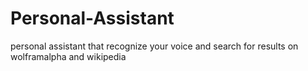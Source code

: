 # Personal-Assistant
personal assistant that recognize your voice and search for results on wolframalpha and wikipedia
